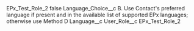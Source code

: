 <?xml version="1.0" encoding="UTF-8"?>
<CustomMetadata xmlns="http://soap.sforce.com/2006/04/metadata" xmlns:xsi="http://www.w3.org/2001/XMLSchema-instance" xmlns:xsd="http://www.w3.org/2001/XMLSchema">
    <label>EPx_Test_Role_2</label>
    <protected>false</protected>
    <values>
        <field>Language_Choice__c</field>
        <value xsi:type="xsd:string">B. Use Contact&apos;s preferred language if present and in the available list of supported EPx languages; otherwise use Method D</value>
    </values>
    <values>
        <field>Language__c</field>
        <value xsi:nil="true"/>
    </values>
    <values>
        <field>User_Role__c</field>
        <value xsi:type="xsd:string">EPx_Test_Role_2</value>
    </values>
</CustomMetadata>
